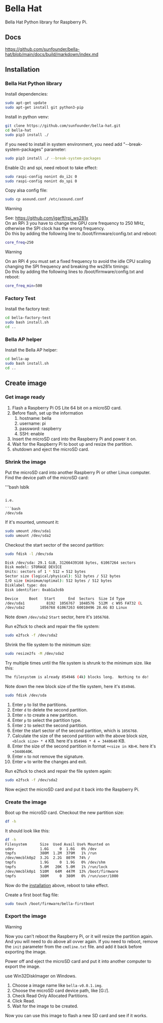 # Bella Hat

Bella Hat Python library for Raspberry Pi.

## Docs

<https://github.com/sunfounder/bella-hat/blob/main/docs/build/markdown/index.md>

## Installation

### Bella Hat Python library

Install dependencies:

```bash
sudo apt-get update
sudo apt-get install git python3-pip
```

Install in python venv:

```bash
git clone https://github.com/sunfounder/bella-hat.git
cd bella-hat
sudo pip3 install ./

```

if you need to install in system environment, you need add "--break-system-packages" parameter:

```bash
sudo pip3 install ./ --break-system-packages
```

Enable i2c and spi, need reboot to take effect:

```bash
sudo raspi-config nonint do_i2c 0
sudo raspi-config nonint do_spi 0
```

Copy alsa config file:

```bash
sudo cp asound.conf /etc/asound.conf
```

> [!Warning]
See: <https://github.com/jgarff/rpi_ws281x>\
On an RPi 3 you have to change the GPU core frequency to 250 MHz, otherwise the SPI clock has the wrong frequency.\
Do this by adding the following line to /boot/firmware/config.txt and reboot:

```bash
core_freq=250
```

> [!Warning]
On an RPi 4 you must set a fixed frequency to avoid the idle CPU scaling changing the SPI frequency and breaking the ws281x timings:\
Do this by adding the following lines to /boot/firmware/config.txt and reboot:

```bash
core_freq_min=500
```

### Factory Test

Install the factory test:

```bash
cd bella-factory-test
sudo bash install.sh
cd ..
```

### Bella AP helper

Install the Bella AP helper:

```bash
cd bella-ap
sudo bash install.sh
cd ..
```

## Create image

### Get image ready

1. Flash a Raspberry Pi OS Lite 64 bit on a microSD card.
2. Before flash, set up the information 
   1. hostname: bella
   2. username: pi
   3. password: raspberry
   4. SSH: enable
3. Insert the microSD card into the Raspberry Pi and power it on.
4. Wait for the Raspberry Pi to boot up and resize the partition.
5. shutdown and eject the microSD card.

### Shrink the image

Put the microSD card into another Raspberry Pi or other Linux computer. Find the device path of the microSD card:

'''bash
lsblk
```

i.e. 

```bash
/dev/sda
```

If it's mounted, unmount it: 

```bash
sudo umount /dev/sda1
sudo umount /dev/sda2
```

Checkout the start sector of the second partition:

```bash
sudo fdisk -l /dev/sda
```

```bash
Disk /dev/sda: 29.1 GiB, 31266439168 bytes, 61067264 sectors
Disk model: STORAGE DEVICE
Units: sectors of 1 * 512 = 512 bytes
Sector size (logical/physical): 512 bytes / 512 bytes
I/O size (minimum/optimal): 512 bytes / 512 bytes
Disklabel type: dos
Disk identifier: 0xab1a3c6b

Device     Boot   Start      End  Sectors  Size Id Type        
/dev/sda1          8192  1056767  1048576  512M  c W95 FAT32 (L
/dev/sda2       1056768 61067263 60010496 28.6G 83 Linux 
```

Note down `/dev/sda2` `Start` sector, here it's `1056768`.

Run e2fsck to check and repair the file system:

```bash
sudo e2fsck -f /dev/sda2
```

Shrink the file system to the minimum size:

```bash
sudo resize2fs -M /dev/sda2
```

Try multiple times until the file system is shrunk to the minimum size. like this:

```bash
The filesystem is already 854946 (4k) blocks long.  Nothing to do!
```

Note down the new block size of the file system, here it's `854946`.

```bash
sudo fdisk /dev/sda
```

1. Enter `p` to list the partitions.
2. Enter `d` to delete the second partition.
3. Enter `n` to create a new partition.
4. Enter `p` to select the partition type.
5. Enter `2` to select the second partition.
6. Enter the start sector of the second partition, which is `1056768`.
7. Calculate the size of the second partition with the above block size, `<block size> * 4` KB. here it's `854946 * 4 = 3440640` KB.
8. Enter the size of the second partition in format `+<size in KB>K`. here it's `+3440640K`.
9. Enter `n` to not remove the signature.
10. Enter `w` to write the changes and exit.

Run e2fsck to check and repair the file system again:

```bash
sudo e2fsck -f /dev/sda2
```

Now ecject the microSD card and put it back into the Raspberry Pi.

### Create the image

Boot up the microSD card. Checkout the new partition size:

```bash
df -h
```

It should look like this:

```bash
df -h
Filesystem      Size  Used Avail Use% Mounted on
udev            1.6G     0  1.6G   0% /dev
tmpfs           380M  1.2M  379M   1% /run
/dev/mmcblk0p2  3.2G  2.2G  807M  74% /
tmpfs           1.9G     0  1.9G   0% /dev/shm
tmpfs           5.0M   20K  5.0M   1% /run/lock
/dev/mmcblk0p1  510M   64M  447M  13% /boot/firmware
tmpfs           380M     0  380M   0% /run/user/1000
```

Now do the [installation](#installation) above, reboot to take effect.

Create a first boot flag file:

```bash
sudo touch /boot/firmware/bella-firstboot
```

### Export the image

> [!Warning]
> Now you can't reboot the Raspberry Pi, or it will resize the partition again. And you will need to do above all ovver again. If you need to reboot, remove the `init` parameter from the `cmdline.txt` file. and add it back before exporting the image.

Power off and eject the microSD card and put it into another computer to export the image.

use Win32DiskImager on Windows.

1. Choose a image name like `bella-v0.0.1.img`.
2. Choose the microSD card device path, like [G:/].
3. Check Read Only Allocated Partitions.
4. Click Read.
5. Wait for the image to be created.

Now you can use this image to flash a new SD card and see if it works.

